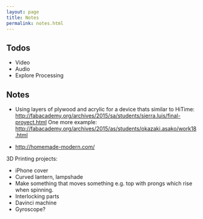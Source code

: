 ```yaml
---
layout: page
title: Notes
permalink: notes.html
---
```


## Todos

* Video  
* Audio
* Explore Processing 


## Notes
* Using layers of plywood and acrylic for a device thats similar to HiTime: http://fabacademy.org/archives/2015/sa/students/sierra.luis/final-proyect.html
One more example: http://fabacademy.org/archives/2015/as/students/okazaki.asako/work18.html

* http://homemade-modern.com/


3D Printing projects:
* iPhone cover
* Curved lantern, lampshade
* Make something that moves something e.g. top with prongs which rise when spinning.
* Interlocking parts
* Davinci machine
* Gyroscope?
